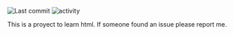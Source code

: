 ![Last commit](https://img.shields.io/github/last-commit/miguepollo/My-TTGO-Watch?style=for-the-badge)
![activity](https://img.shields.io/github/commit-activity/m/miguepollo/My-TTGO-Watch?style=for-the-badge)

This is a proyect to learn html.
If someone found an issue please report me.
